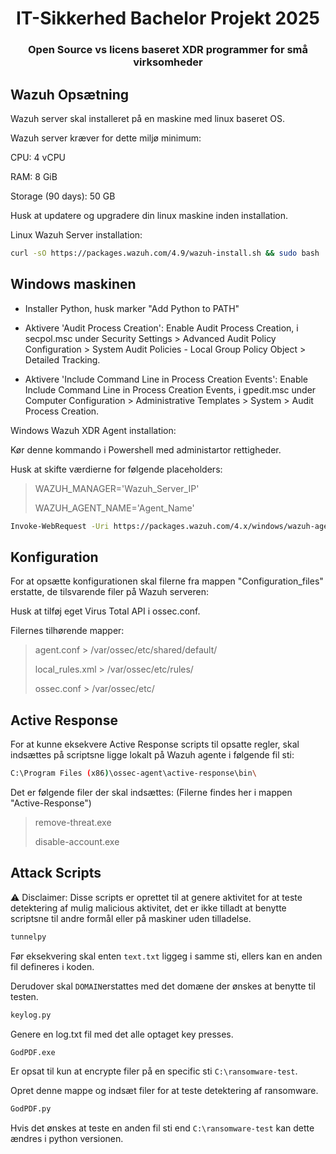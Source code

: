 <h1 align="center">IT-Sikkerhed Bachelor Projekt 2025</h1>
<h3 align="center">Open Source vs licens baseret XDR programmer for små virksomheder</h3>


## Wazuh Opsætning
Wazuh server skal installeret på en maskine med linux baseret OS.

Wazuh server kræver for dette miljø minimum: 

CPU: 4 vCPU 

RAM: 8 GiB 

Storage (90 days): 50 GB 

Husk at updatere og upgradere din linux maskine inden installation.

Linux Wazuh Server installation: 
```sh
curl -sO https://packages.wazuh.com/4.9/wazuh-install.sh && sudo bash ./wazuh-install.sh -a
```
## Windows maskinen 
- Installer Python, husk marker "Add Python to PATH"
  
- Aktivere 'Audit Process Creation': 
Enable Audit Process Creation, i secpol.msc under Security Settings > Advanced Audit Policy Configuration > System Audit Policies - Local Group Policy Object > Detailed Tracking.
 
- Aktivere 'Include Command Line in Process Creation Events': 
Enable Include Command Line in Process Creation Events, i gpedit.msc under Computer Configuration > Administrative Templates > System > Audit Process Creation.

Windows Wazuh XDR Agent installation:

Kør denne kommando i Powershell med administartor rettigheder.

Husk at skifte værdierne for følgende placeholders:

> WAZUH_MANAGER='Wazuh_Server_IP'
> 
> WAZUH_AGENT_NAME='Agent_Name'

```sh
Invoke-WebRequest -Uri https://packages.wazuh.com/4.x/windows/wazuh-agent-4.9.2-1.msi -OutFile $env:tmp\wazuh-agent; msiexec.exe /i $env:tmp\wazuh-agent /q WAZUH_MANAGER='Wazuh_Server_IP' WAZUH_AGENT_NAME='Agent_Name'
```

## Konfiguration
For at opsætte konfigurationen skal filerne fra mappen "Configuration_files" erstatte, de tilsvarende filer på Wazuh serveren:

Husk at tilføj eget Virus Total API i ossec.conf. 

Filernes tilhørende mapper:

> agent.conf > /var/ossec/etc/shared/default/
> 
> local_rules.xml > /var/ossec/etc/rules/
> 
> ossec.conf > /var/ossec/etc/

## Active Response
For at kunne eksekvere Active Response scripts til opsatte regler, skal indsættes på scriptsne ligge lokalt på Wazuh agente i følgende fil sti:

```sh
C:\Program Files (x86)\ossec-agent\active-response\bin\
```

Det er følgende filer der skal indsættes: (Filerne findes her i mappen "Active-Response")

> remove-threat.exe
> 
> disable-account.exe


## Attack Scripts

⚠️ Disclaimer: Disse scripts er oprettet til at genere aktivitet for at teste detektering af mulig malicious aktivitet, det er ikke tilladt at benytte scriptsne til andre formål eller på maskiner uden tilladelse. 

```sh
tunnelpy
```

Før eksekvering skal enten ```text.txt``` liggeg i samme sti, ellers kan en anden fil defineres i koden. 

Derudover skal ```DOMAIN```erstattes med det domæne der ønskes at benytte til testen. 

```sh
keylog.py
```
Genere en log.txt fil med det alle optaget key presses. 

```sh
GodPDF.exe
```
Er opsat til kun at encrypte filer på en specific sti ```C:\ransomware-test```. 

Opret denne mappe og indsæt filer for at teste detektering af ransomware.

```sh
GodPDF.py
```
Hvis det ønskes at teste en anden fil sti end ```C:\ransomware-test``` kan dette ændres i python versionen.
